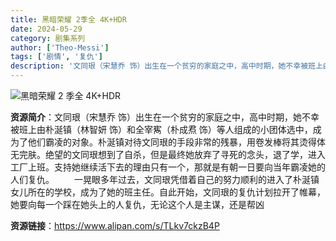 ```yaml
---
title: 黑暗荣耀 2季全 4K+HDR
date: 2024-05-29
category: 剧集系列
author: ['Theo-Messi']
tags: ['剧情', '复仇']
description: '文同珢（宋慧乔 饰）出生在一个贫穷的家庭之中，高中时期，她不幸被班上由朴涎镇（林智妍 饰）和全宰寯（朴成焄 饰）等人组成的小团体选中，成为了他们霸凌的对象。朴涎镇对待文同珢的手段非常的残暴，用卷发棒将其烫得体无完肤。绝望的文同珢想到了自杀，但是最终她放弃了寻死的念头，退了学，进入工厂上班。支持她继续活下去的理由只有一个，那就是有朝一日要向当年霸凌她的人们复仇。一晃眼多年过去，文同珢凭借着自己的努力顺利的进入了朴涎镇女儿所在的学校，成为了她的班主任。自此开始，文同珢的复仇计划拉开了帷幕，她要向每一个踩在她头上的人复仇，无论这个人是主谋，还是帮凶'
---
```


![黑暗荣耀 2 季全 4K+HDR](https://a.ksd-i.com/a/2023-01-11/145401-962746.jpg)

**资源简介**：文同珢（宋慧乔 饰）出生在一个贫穷的家庭之中，高中时期，她不幸被班上由朴涎镇（林智妍 饰）和全宰寯（朴成焄 饰）等人组成的小团体选中，成为了他们霸凌的对象。朴涎镇对待文同珢的手段非常的残暴，用卷发棒将其烫得体无完肤。绝望的文同珢想到了自杀，但是最终她放弃了寻死的念头，退了学，进入工厂上班。支持她继续活下去的理由只有一个，那就是有朝一日要向当年霸凌她的人们复仇。
　　一晃眼多年过去，文同珢凭借着自己的努力顺利的进入了朴涎镇女儿所在的学校，成为了她的班主任。自此开始，文同珢的复仇计划拉开了帷幕，她要向每一个踩在她头上的人复仇，无论这个人是主谋，还是帮凶

**资源链接**：https://www.alipan.com/s/TLkv7ckzB4P
